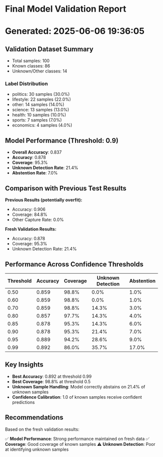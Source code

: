 # Final Model Validation Report
Generated: 2025-06-06 19:36:05
================================================================================
## Validation Dataset Summary
- Total samples: 100
- Known classes: 86
- Unknown/Other classes: 14

### Label Distribution
- politics: 30 samples (30.0%)
- lifestyle: 22 samples (22.0%)
- other: 14 samples (14.0%)
- science: 13 samples (13.0%)
- health: 10 samples (10.0%)
- sports: 7 samples (7.0%)
- economics: 4 samples (4.0%)

## Model Performance (Threshold: 0.9)
- **Overall Accuracy**: 0.837
- **Accuracy**: 0.878
- **Coverage**: 95.3%
- **Unknown Detection Rate**: 21.4%
- **Abstention Rate**: 7.0%

## Comparison with Previous Test Results
**Previous Results (potentially overfit):**
- Accuracy: 0.906
- Coverage: 84.8%
- Other Capture Rate: 0.0%

**Fresh Validation Results:**
- Accuracy: 0.878
- Coverage: 95.3%
- Unknown Detection Rate: 21.4%

## Performance Across Confidence Thresholds
| Threshold | Accuracy | Coverage | Unknown Detection | Abstention |
|-----------|----------|----------|-------------------|------------|
| 0.50 | 0.859 | 98.8% | 0.0% | 1.0% |
| 0.60 | 0.859 | 98.8% | 0.0% | 1.0% |
| 0.70 | 0.859 | 98.8% | 14.3% | 3.0% |
| 0.80 | 0.857 | 97.7% | 14.3% | 4.0% |
| 0.85 | 0.878 | 95.3% | 14.3% | 6.0% |
| 0.90 | 0.878 | 95.3% | 21.4% | 7.0% |
| 0.95 | 0.889 | 94.2% | 28.6% | 9.0% |
| 0.99 | 0.892 | 86.0% | 35.7% | 17.0% |

## Key Insights
- **Best Accuracy**: 0.892 at threshold 0.99
- **Best Coverage**: 98.8% at threshold 0.5
- **Unknown Sample Handling**: Model correctly abstains on 21.4% of unknown samples
- **Confidence Calibration**: 1.0 of known samples receive confident predictions

## Recommendations
Based on the fresh validation results:

✅ **Model Performance**: Strong performance maintained on fresh data
✅ **Coverage**: Good coverage of known samples
⚠️ **Unknown Detection**: Poor at identifying unknown samples

